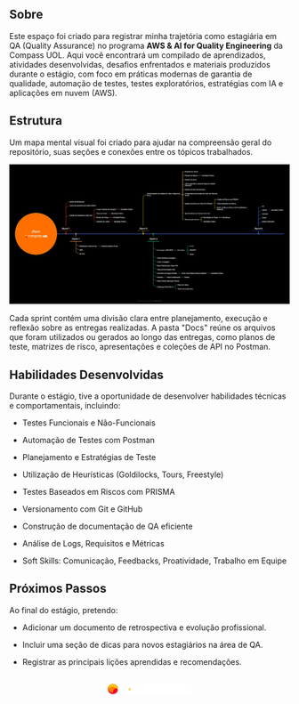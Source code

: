 ## Sobre

Este espaço foi criado para registrar minha trajetória como estagiária em QA (Quality Assurance) no programa **AWS & AI for Quality Engineering** da Compass UOL. Aqui você encontrará um compilado de aprendizados, atividades desenvolvidas, desafios enfrentados e materiais produzidos durante o estágio, com foco em práticas modernas de garantia de qualidade, automação de testes, testes exploratórios, estratégias com IA e aplicações em nuvem (AWS).

##  Estrutura

Um mapa mental visual foi criado para ajudar na compreensão geral do repositório, suas seções e conexões entre os tópicos trabalhados.


<img src="../Img/Doc_Github_Intern.jpeg" alt="Mind Map Image">



Cada sprint contém uma divisão clara entre planejamento, execução e reflexão sobre as entregas realizadas. A pasta "Docs" reúne os arquivos que foram utilizados ou gerados ao longo das entregas, como planos de teste, matrizes de risco, apresentações e coleções de API no Postman.


## Habilidades Desenvolvidas

Durante o estágio, tive a oportunidade de desenvolver habilidades técnicas e comportamentais, incluindo:

- Testes Funcionais e Não-Funcionais

- Automação de Testes com Postman

- Planejamento e Estratégias de Teste

- Utilização de Heurísticas (Goldilocks, Tours, Freestyle)

- Testes Baseados em Riscos com PRISMA

- Versionamento com Git e GitHub

- Construção de documentação de QA eficiente

- Análise de Logs, Requisitos e Métricas

- Soft Skills: Comunicação, Feedbacks, Proatividade, Trabalho em Equipe


## Próximos Passos

 Ao final do estágio, pretendo:

- Adicionar um documento de retrospectiva e evolução profissional.

- Incluir uma seção de dicas para novos estagiários na área de QA.

- Registrar as principais lições aprendidas e recomendações.


<p align="center">
  <br>
  <img src="../Img/compasslogo.png" alt="Logo Compass Uol" width="150">
</p>
